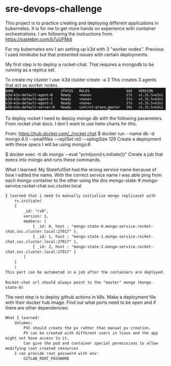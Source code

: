 # sre-devops-challenge

This project is to practice creating and deploying different applications in kubernetes. It is for me to get more hands on experience with container orchestrations. I am following the instructions from.
https://pastebin.com/b7uUFMdj

For my kubernetes env I am setting up k3d with 3 "worker nodes". Previous I used minikube but that presented issues with certain deployments.

My first step is to deploy a rocket-chat. That requires a mongodb to be running as a replica set.

To create my cluster I use:
k3d cluster create -a 3
    This creates 3 agents that act as worker nodes.
    ![My cluster](image.png)

To deploy rocket I need to deploy mongo db with the following parameters. From rocket chat docs. I don't want to use helm charts for this.

From: https://hub.docker.com/_/rocket.chat
$ docker run --name db -d mongo:4.0 --smallfiles --replSet rs0 --oplogSize 128
    Create a deployment with these specs
    I will be using mongo:6
    
$ docker exec -ti db mongo --eval "printjson(rs.initiate())"
    Create a job that execs into mongo and runs these commands.

What I learned:
    My StatefullSet had the wrong service name because of how I edited the name. With the correct service name I was able ping from each mongo container to the other using the dns 
    mongo-state-#.mongo-service.rocket-chat.svc.cluster.local

    I learned that i need to manually initialize mongo replicaset with 
        rs.initiate(
        {
            _id: "rs0",
            version: 1,
            members: [
                { _id: 0, host : "mongo-state-0.mongo-service.rocket-chat.svc.cluster.local:27017" },
                { _id: 1, host : "mongo-state-1.mongo-service.rocket-chat.svc.cluster.local:27017" },
                { _id: 2, host : "mongo-state-2.mongo-service.rocket-chat.svc.cluster.local:27017" }
            ]
        }
        )
    This part can be automated in a job after the containers are deployed.

    Rocket-chat url should always point to the "master" mongo (mongo-state-0)



The next step is to deploy github actions in k8s.
    Make a deployment file with their docker hub image.
    Find out what ports need to be open and if there are other dependencies.
    
    What I learned:
        Volumes:
            PVC should create the pv rather than manual pv creation.
            PV can be created with different users in linux and the app might not have access to it. 
            Can give the pod and container special permissions to allow modifying root created resources
        I can provide root password with env:
            GITLAB_ROOT_PASSWORD


